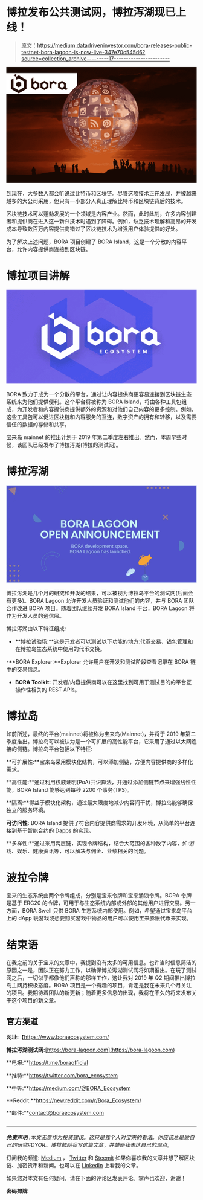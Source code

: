 # 博拉发布公共测试网，博拉泻湖现已上线！

> 原文：<https://medium.datadriveninvestor.com/bora-releases-public-testnet-bora-lagoon-is-now-live-347e70c545d6?source=collection_archive---------17----------------------->

![](img/9b84f9073cefbecb07fc49b27dd1ba3a.png)

到现在，大多数人都会听说过比特币和区块链。尽管这项技术正在发展，并被越来越多的大公司采用，但只有一小部分人真正理解比特币和区块链背后的技术。

区块链技术可以蓬勃发展的一个领域是内容产业。然而，此时此刻，许多内容创建者和提供商在进入这一新兴技术时遇到了障碍。例如，缺乏技术理解和高昂的开发成本导致数百万内容提供商错过了区块链技术为增强用户体验提供的好处。

为了解决上述问题，BORA 项目创建了 BORA Island，这是一个分散的内容平台，允许内容提供商连接到区块链。

# **博拉项目讲解**

![](img/aa792857c03aad04c5d8473b4b8800eb.png)

BORA 致力于成为一个分散的平台，通过让内容提供商更容易连接到区块链生态系统来为他们提供便利。这个平台将被称为 BORA Island，将由各种工具包组成，为开发者和内容提供商提供额外的资源和对他们自己内容的更多控制。例如，这些工具包可以促进区块链和内容服务的互连，数字资产的拥有和转移，以及需要信任的数据的存储和共享。

宝来岛 mainnet 的推出计划于 2019 年第二季度左右推出。然而，本周早些时候，该团队已经发布了博拉泻湖(博拉的测试网)。

# **博拉泻湖**

![](img/c737cd72c0501bb8fd04202948675c5e.png)

博拉泻湖是几个月的研究和开发的结果，可以被视为博拉岛平台的测试网(后面会有更多)。BORA Lagoon 允许开发人员验证和测试他们的内容，并与 BORA 团队合作改进 BORA 项目。随着团队继续开发 BORA Island 平台，BORA Lagoon 将作为开发人员的通信层。

博拉泻湖由以下特征组成:

- **博拉试验场:**这是开发者可以测试以下功能的地方:代币交易、钱包管理和在博拉岛生态系统中使用的代币交换。

-**BORA Explorer:**Explorer 允许用户在开发和测试阶段查看记录在 BORA 链中的交易信息。

- **BORA Toolkit:** 开发者/内容提供商可以在这里找到可用于测试目的的平台互操作性相关的 REST APIs。

# **博拉岛**

如前所述，最终的平台(mainnet)将被称为宝来岛(Mainnet)，并将于 2019 年第二季度推出。博拉岛可以被认为是一个可扩展的高性能平台，它采用了通过以太网连接的侧链。博拉岛平台包括以下特征:

**可扩展性:**宝来岛采用模块化结构，可以添加侧链，方便内容提供商的多样化需求。

**高性能:**通过利用权威证明(PoA)共识算法，并通过添加侧链节点来增强线性性能，BORA Island 能够达到每秒 2200 个事务(TPS)。

**隔离:**得益于模块化架构，通过最大限度地减少内容间干扰，博拉岛能够确保独立的服务环境。

**可访问性:** BORA Island 提供了符合内容提供商需求的开发环境，从简单的平台连接到基于智能合约的 Dapps 的实现。

**多样性:**通过采用两层链，实现令牌结构，结合大范围的各种数字内容，如:游戏、娱乐、健康资讯等，可以解决与佣金、业绩相关的问题。

# **波拉令牌**

宝来的生态系统由两个令牌组成，分别是宝来令牌和宝来涌浪令牌。BORA 令牌是基于 ERC20 的令牌，可用于与生态系统内部或外部的其他用户进行交易。另一方面，BORA Swell 只供 BORA 生态系统内部使用。例如，希望通过宝来岛平台上的 dApp 玩游戏或想要购买游戏中物品的用户可以使用宝来膨胀代币来实现。

# **结束语**

在我之前的关于宝来的文章中，我提到没有太多的可用信息。也许当时信息简洁的原因之一是，团队正在努力工作，以确保博拉泻湖测试网将如期推出。在玩了测试网之后，一切似乎都像他们声称的那样工作，这让我对 2019 年 Q2 期间推出博拉岛主网持积极态度。BORA 项目是一个有趣的项目，肯定是我在未来几个月关注的项目。我期待着团队的新更新；随着更多信息的出现，我将在不久的将来发布关于这个项目的新文章。

## **官方渠道**

**网址:**【https://www.boraecosystem.com/ 

**博拉泻湖测试网:**[https://bora-lagoon.com](https://bora-lagoon.com)

**电报:**https://t.me/boraofficial

**推特:**https://twitter.com/bora_ecosystem

**中等:**https://medium.com/@BORA_Ecosystem

**Reddit:**https://new.reddit.com/r/Bora_Ecosystem/

**邮件:**contact@boraecosystem.com

![](img/b30324f53f1517741e9d882546c9db2f.png)

***免责声明*** *:本文无意作为投资建议。这只是我个人对宝来的看法。你应该总是做自己的研究#DYOR。博拉鼓励我写这篇文章，并鼓励我表达自己的观点*。

订阅我的频道: [Medium](https://medium.com/@cultcrypto) ， [Twitter](https://twitter.com/CryptoShowdown) 和 [Steemit](https://steemit.com/@cryptoshowdown) 如果你喜欢我的文章并想了解区块链、加密货币和新闻。也可以在 [LinkedIn](https://www.linkedin.com/in/donjohanson/) 上看我的文章。

如果您对本文有任何疑问，请在下面的评论区发表评论。掌声也欢迎，谢谢！

**密码摊牌**